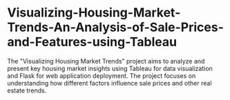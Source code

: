 # Visualizing-Housing-Market-Trends-An-Analysis-of-Sale-Prices-and-Features-using-Tableau
The "Visualizing Housing Market Trends" project aims to analyze and present key housing market insights using Tableau for data visualization and Flask for web application deployment. The project focuses on understanding how different factors influence sale prices and other real estate trends.
